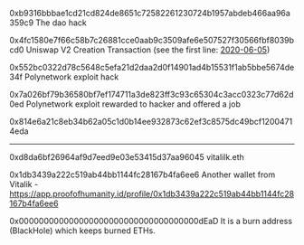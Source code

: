 0xb9316bbbae1cd21cd824de8651c72582261230724b1957abdeb466aa96a359c9
The dao hack

0x4fc1580e7f66c58b7c26881cce0aab9c3509afe6e507527f30566fbf8039bcd0
Uniswap V2 Creation Transaction (see the first line: [2020-06-05](https://etherscan.io/address/0x7a250d5630b4cf539739df2c5dacb4c659f2488d#code))

0x552bc0322d78c5648c5efa21d2daa2d0f14901ad4b15531f1ab5bbe5674de34f
Polynetwork exploit hack

0x7a026bf79b36580bf7ef174711a3de823ff3c93c65304c3acc0323c77d62d0ed
Polynetwork exploit rewarded to hacker and offered a job

0x814e6a21c8eb34b62a05c1d0b14ee932873c62ef3c8575dc49bcf12004714eda

---

0xd8da6bf26964af9d7eed9e03e53415d37aa96045
vitalilk.eth

0x1db3439a222c519ab44bb1144fc28167b4fa6ee6
Another wallet from Vitalik - https://app.proofofhumanity.id/profile/0x1db3439a222c519ab44bb1144fc28167b4fa6ee6

0x000000000000000000000000000000000000dEaD
It is a burn address (BlackHole) which keeps burned ETHs.
